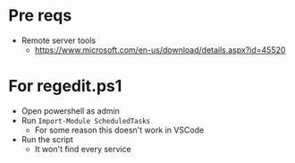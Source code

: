 # Pre reqs
* Remote server tools
  * https://www.microsoft.com/en-us/download/details.aspx?id=45520

# For regedit.ps1
* Open powershell as admin
* Run `Import-Module ScheduledTasks` 
  * For some reason this doesn't work in VSCode
* Run the script
  * It won't find every service
    